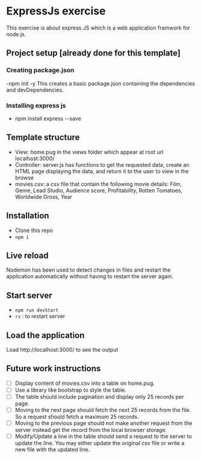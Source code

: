 # ExpressJs exercise
This exercise is about express JS which is a web application framwork for node.js.

## Project setup [already done for this template]
### Creating package.json
-npm init -y
This creates a basic package.json containing the dependencies and devDependencies.

### Installing express js
- npm install express --save

## Template structure
- View: home.pug in the views folder which appear at root url localhost:3000/
- Controller: server.js has functions to get the requested data, create an HTML page displaying the data, and return it to the user to view in the browse
- movies.csv: a csv file that contain the following movie details: Film, Genre, Lead Studio, Audience score, Profitability, Rotten Tomatoes, Worldwide Gross, Year

## Installation
- Clone this repo
- `npm i`

## Live reload
Nodemon has been used to detect changes in files and restart the application automatically without having to restart the server again.

## Start server
- `npm run devStart`
- `rs` : to restart server

## Load the application
Load http://localhost:3000/ to see the output

## Future work instructions
- [ ] Display content of movies.csv into a table on home.pug.
- [ ] Use a library like bootstrap to style the table.
- [ ] The table should include pagination and display only 25 records per page.
- [ ] Moving to the next page should fetch the next 25 records from the file. So a request should fetch a maximum 25 records.
- [ ] Moving to the previous page should not make another request from the server instead get the record from the local browser storage. 
- [ ] Modify/Update a line in the table should send a request to the server to update the line.
You may either update the original csv file or write a new file with the updated line.
